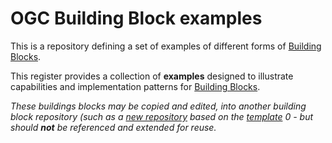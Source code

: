 # OGC Building Block examples

This is a repository defining a set of examples of different forms of [Building Blocks](https://ogcincubator.github.io/bblocks-docs). 

This register provides a collection of **examples** designed to illustrate capabilities and implementation patterns for [Building Blocks](https://ogcincubator.github.io/bblocks-docs). 
  
  *These buildings blocks may be copied and edited, into another building block repository (such as a [new repository]() based on the [template](https://github.com/opengeospatial/bblock-template)
  0 - but should **not** be referenced and extended for reuse.*